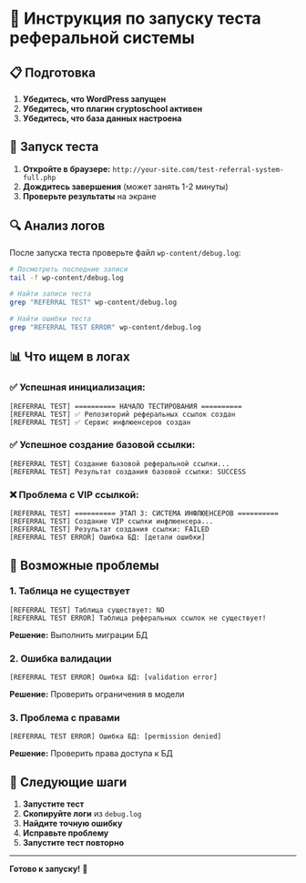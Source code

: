# 🚀 Инструкция по запуску теста реферальной системы

## 📋 Подготовка

1. **Убедитесь, что WordPress запущен**
2. **Убедитесь, что плагин cryptoschool активен**
3. **Убедитесь, что база данных настроена**

## 🎯 Запуск теста

1. **Откройте в браузере:** `http://your-site.com/test-referral-system-full.php`
2. **Дождитесь завершения** (может занять 1-2 минуты)
3. **Проверьте результаты** на экране

## 🔍 Анализ логов

После запуска теста проверьте файл `wp-content/debug.log`:

```bash
# Посмотреть последние записи
tail -f wp-content/debug.log

# Найти записи теста
grep "REFERRAL TEST" wp-content/debug.log

# Найти ошибки теста
grep "REFERRAL TEST ERROR" wp-content/debug.log
```

## 📊 Что ищем в логах

### ✅ **Успешная инициализация:**
```
[REFERRAL TEST] ========== НАЧАЛО ТЕСТИРОВАНИЯ ==========
[REFERRAL TEST] ✅ Репозиторий реферальных ссылок создан
[REFERRAL TEST] ✅ Сервис инфлюенсеров создан
```

### ✅ **Успешное создание базовой ссылки:**
```
[REFERRAL TEST] Создание базовой реферальной ссылки...
[REFERRAL TEST] Результат создания базовой ссылки: SUCCESS
```

### ❌ **Проблема с VIP ссылкой:**
```
[REFERRAL TEST] ========== ЭТАП 3: СИСТЕМА ИНФЛЮЕНСЕРОВ ==========
[REFERRAL TEST] Создание VIP ссылки инфлюенсера...
[REFERRAL TEST] Результат создания ссылки: FAILED
[REFERRAL TEST ERROR] Ошибка БД: [детали ошибки]
```

## 🔧 Возможные проблемы

### **1. Таблица не существует**
```
[REFERRAL TEST] Таблица существует: NO
[REFERRAL TEST ERROR] Таблица реферальных ссылок не существует!
```
**Решение:** Выполнить миграции БД

### **2. Ошибка валидации**
```
[REFERRAL TEST ERROR] Ошибка БД: [validation error]
```
**Решение:** Проверить ограничения в модели

### **3. Проблема с правами**
```
[REFERRAL TEST ERROR] Ошибка БД: [permission denied]
```
**Решение:** Проверить права доступа к БД

## 📝 Следующие шаги

1. **Запустите тест**
2. **Скопируйте логи** из `debug.log`
3. **Найдите точную ошибку**
4. **Исправьте проблему**
5. **Запустите тест повторно**

---

**Готово к запуску!** 🚀
